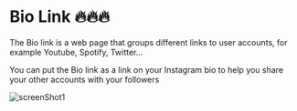 # Bio Link 🔥🔥🔥
The Bio link is a web page that groups different links to user accounts, for example Youtube, Spotify, Twitter...

You can put the Bio link as a link on your Instagram bio to help you share your other accounts with your followers

![screenShot1](https://user-images.githubusercontent.com/67663737/178097619-16affaa5-cdd6-461f-b687-bd1c7dfcae3b.jpg)
